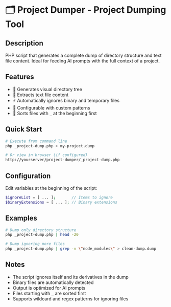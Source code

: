 # 🗂️ Project Dumper - Project Dumping Tool

## Description
PHP script that generates a complete dump of directory structure and text file content. Ideal for feeding AI prompts with the full context of a project.

## Features
- 📁 Generates visual directory tree
- 📝 Extracts text file content
- ⚡ Automatically ignores binary and temporary files
- 🎯 Configurable with custom patterns
- 🔄 Sorts files with `_` at the beginning first

## Quick Start
```bash
# Execute from command line
php _project-dump.php > my-project.dump

# Or view in browser (if configured)
http://yourserver/project-dumper/_project-dump.php
```

## Configuration
Edit variables at the beginning of the script:
```php
$ignoreList = [ ... ];       // Items to ignore
$binaryExtensions = [ ... ]; // Binary extensions
```

## Examples
```bash
# Dump only directory structure
php _project-dump.php | head -20

# Dump ignoring more files
php _project-dump.php | grep -v \"node_modules\" > clean-dump.dump
```

## Notes
- The script ignores itself and its derivatives in the dump
- Binary files are automatically detected
- Output is optimized for AI prompts
- Files starting with `_` are sorted first
- Supports wildcard and regex patterns for ignoring files